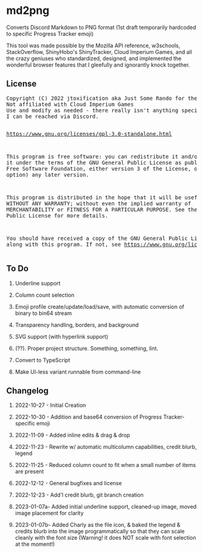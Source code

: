 <h1>md2png</h1>
<p>
  Converts Discord Markdown to PNG format (1st draft temporarily hardcoded to specific Progress Tracker emoji)
</p>
<p>
 This tool was made possible by the Mozilla API reference, w3schools, StackOverflow, ShinyHobo's ShinyTracker, Cloud Imperium Games,
 and all the crazy geniuses who standardized, designed, and implemented the wonderful browser features that I gleefully and ignorantly knock together.
</p>
<h2>License</h2>
<pre>
Copyright (C) 2022 jtoxification aka Just Some Rando for the r/StarCitizen news team and the Star Citizen Community.
Not affiliated with Cloud Imperium Games
Use and modify as needed - there really isn't anything special here; it just gets the job done.
I can be reached via Discord.

https://www.gnu.org/licenses/gpl-3.0-standalone.html

This program is free software: you can redistribute it and/or modify
it under the terms of the GNU General Public License as published by
the Free Software Foundation, either version 3 of the License, or
(at your option) any later version.

This program is distributed in the hope that it will be useful,
but WITHOUT ANY WARRANTY; without even the implied warranty of
MERCHANTABILITY or FITNESS FOR A PARTICULAR PURPOSE.  See the
GNU General Public License for more details.

You should have received a copy of the GNU General Public License
along with this program.  If not, see <https://www.gnu.org/licenses/>.</pre>

<h2>To Do</h2>

1. Underline support

2. Column count selection

3. Emoji profile create/update/load/save, with automatic conversion of binary to bin64 stream

4. Transparency handling, borders, and background

5. SVG support (with hyperlink support)

6. (??). Proper project structure. Something, something, lint.

7. Convert to TypeScript

8. Make UI-less variant runnable from command-line

<h2>Changelog</h2>

1. 2022-10-27 - Initial Creation
 
2. 2022-10-30 - Addition and base64 conversion of Progress Tracker-specific emoji

3. 2022-11-09 - Added inline edits & drag & drop

4. 2022-11-23 - Rewrite w/ automatic multicolumn capabilities, credit blurb, legend

5. 2022-11-25 - Reduced column count to fit when a small number of items are present

6. 2022-12-12 - General bugfixes and license

7. 2022-12-23 - Add'l credit blurb, git branch creation

8. 2023-01-07a- Added initial underline support, cleaned-up image, moved image placement for clarity

9. 2023-01-07b- Added Charly as the file icon, & baked the legend & credits blurb into the image programmatically so that they can scale cleanly with the font size (Warning! it does NOT scale with font selection at the moment!)